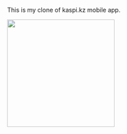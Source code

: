 This is my clone of kaspi.kz mobile app. 

<img src="[/images/output/video1.gif]" width="250" height="250"/>
